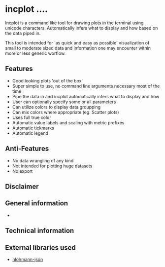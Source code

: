 # incplot .... #
Incplot is a command like tool for drawing plots in the terminal using unicode characters.
Automatically infers what to display and how based on the data piped in.

This tool is intended for 'as quick and easy as possible' visualization of small to moderate sized data and information one may encounter within more or less generic worflow.



## Features ##

* Good looking plots 'out of the box'
* Super simple to use, no command line arguments necessary most of the time
* Pipe the data in and incplot automatically infers what to display and how
* User can optionally specify some or all parameters
* Can utilize colors to display data groupping
* Can mix colors where appropriate (eg. Scatter plots)
* Uses full true color
* Automatic value labels and scaling with metric prefixes
* Automatic tickmarks
* Automatic legend

## Anti-Features ##

* No data wrangling of any kind
* Not intended for plotting huge datasets
* No export

## Disclaimer ##



## General information ##

* 

## Technical information ##


## External libraries used ##

* [nlohmann-json](https://github.com/nlohmann/json)